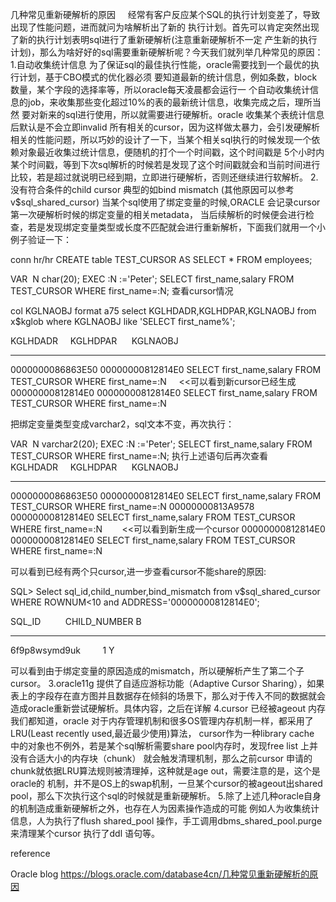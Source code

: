 几种常见重新硬解析的原因
    经常有客户反应某个SQL的执行计划变差了，导致出现了性能问题，进而就问为啥解析出了新的
执行计划。首先可以肯定突然出现了新的执行计划表明sql进行了重新硬解析(注意重新硬解析不一定
产生新的执行计划)，那么为啥好好的sql需要重新硬解析呢？今天我们就列举几种常见的原因：
1.自动收集统计信息
为了保证sql的最佳执行性能，oracle需要找到一个最优的执行计划，基于CBO模式的优化器必须
要知道最新的统计信息，例如条数，block数量，某个字段的选择率等，所以oracle每天凌晨都会运行一
个自动收集统计信息的job，来收集那些变化超过10%的表的最新统计信息，收集完成之后，理所当然
要对新来的sql进行使用，所以就需要进行硬解析。oracle 收集某个表统计信息后默认是不会立即invalid
所有相关的cursor，因为这样做太暴力，会引发硬解析相关的性能问题，所以巧妙的设计了一下，当某个相关sql执行的时候发现一个依赖对象最近收集过统计信息，便随机的打个一个时间戳，这个时间戳是
5个小时内某个时间戳，等到下次sql解析的时候若是发现了这个时间戳就会和当前时间进行比较，若是超过就说明已经到期，立即进行硬解析，否则还继续进行软解析。
2.没有符合条件的child cursor 典型的如bind mismatch (其他原因可以参考v$sql_shared_cursor)
当某个sql使用了绑定变量的时候,ORACLE 会记录cursor第一次硬解析时候的绑定变量的相关metadata，
当后续解析的时候便会进行检查，若是发现绑定变量类型或长度不匹配就会进行重新解析，下面我们就用一个小例子验证一下：



conn hr/hr
CREATE table TEST_CURSOR AS SELECT * FROM employees;

VAR  N char(20);
EXEC :N :='Peter';
SELECT first_name,salary FROM TEST_CURSOR WHERE first_name=:N;
查看cursor情况

col KGLNAOBJ format a75
select KGLHDADR,KGLHDPAR,KGLNAOBJ from x$kglob where KGLNAOBJ like 'SELECT first_name%';

KGLHDADR     KGLHDPAR      KGLNAOBJ
---------------- ---------------- ---------------------------------------------------------------------------
0000000086863E50 00000000812814E0 SELECT first_name,salary FROM TEST_CURSOR WHERE first_name=:N     <<可以看到新cursor已经生成
00000000812814E0 00000000812814E0 SELECT first_name,salary FROM TEST_CURSOR WHERE first_name=:N  




把绑定变量类型变成varchar2，sql文本不变，再次执行：

VAR  N varchar2(20);
EXEC :N :='Peter';
SELECT first_name,salary FROM TEST_CURSOR WHERE first_name=:N;
执行上述语句后再次查看
    
KGLHDADR     KGLHDPAR      KGLNAOBJ
---------------- ---------------- ---------------------------------------------------------------------------
0000000086863E50 00000000812814E0 SELECT first_name,salary FROM TEST_CURSOR WHERE first_name=:N
00000000813A9578 00000000812814E0 SELECT first_name,salary FROM TEST_CURSOR WHERE first_name=:N        <<可以看到新生成一个cursor
00000000812814E0 00000000812814E0 SELECT first_name,salary FROM TEST_CURSOR WHERE first_name=:N

可以看到已经有两个只cursor,进一步查看cursor不能share的原因:



SQL> Select sql_id,child_number,bind_mismatch from v$sql_shared_cursor WHERE ROWNUM<10 and ADDRESS='00000000812814E0';

SQL_ID          CHILD_NUMBER B
------------- ------------ -
6f9p8wsymd9uk         1 Y



可以看到由于绑定变量的原因造成的mismatch，所以硬解析产生了第二个子cursor。
3.oracle11g 提供了自适应游标功能（Adaptive Cursor Sharing），如果表上的字段存在直方图并且数据存在倾斜的场景下，那么对于传入不同的数据就会造成oracle重新尝试硬解析。具体内容，之后在详解
4.cursor 已经被ageout 内存
我们都知道，oracle 对于内存管理机制和很多OS管理内存机制一样，都采用了LRU(Least recently used,最近最少使用)算法，
cursor作为一种library cache 中的对象也不例外，若是某个sql解析需要share pool内存时，发现free list 上并没有合适大小的内存块（chunk）
就会触发清理机制，那么之前cursor 申请的chunk就依据LRU算法规则被清理掉，这种就是age out，需要注意的是，这个是oracle的
机制，并不是OS上的swap机制，一旦某个cursor的被ageout出shared pool，那么下次执行这个sql的时候就是重新硬解析。
5.除了上述几种oracle自身的机制造成重新硬解析之外，也存在人为因素操作造成的可能
例如人为收集统计信息，人为执行了flush shared_pool 操作，手工调用dbms_shared_pool.purge 来清理某个cursor
执行了ddl 语句等。

reference 

Oracle blog
https://blogs.oracle.com/database4cn/几种常见重新硬解析的原因
